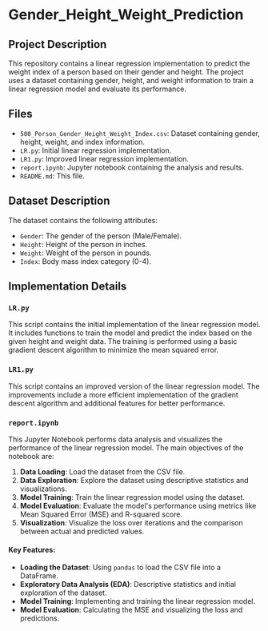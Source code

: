 ﻿# Gender_Height_Weight_Prediction
## Project Description
This repository contains a linear regression implementation to predict the weight index of a person based on their gender and height. The project uses a dataset containing gender, height, and weight information to train a linear regression model and evaluate its performance.

## Files
- `500_Person_Gender_Height_Weight_Index.csv`: Dataset containing gender, height, weight, and index information.
- `LR.py`: Initial linear regression implementation.
- `LR1.py`: Improved linear regression implementation.
- `report.ipynb`: Jupyter notebook containing the analysis and results.
- `README.md`: This file.

## Dataset Description
The dataset contains the following attributes:
- `Gender`: The gender of the person (Male/Female).
- `Height`: Height of the person in inches.
- `Weight`: Weight of the person in pounds.
- `Index`: Body mass index category (0-4).

## Implementation Details

### `LR.py`
This script contains the initial implementation of the linear regression model. It includes functions to train the model and predict the index based on the given height and weight data. The training is performed using a basic gradient descent algorithm to minimize the mean squared error.

### `LR1.py`
This script contains an improved version of the linear regression model. The improvements include a more efficient implementation of the gradient descent algorithm and additional features for better performance. 

### `report.ipynb`
This Jupyter Notebook performs data analysis and visualizes the performance of the linear regression model. The main objectives of the notebook are:
1. **Data Loading**: Load the dataset from the CSV file.
2. **Data Exploration**: Explore the dataset using descriptive statistics and visualizations.
3. **Model Training**: Train the linear regression model using the dataset.
4. **Model Evaluation**: Evaluate the model's performance using metrics like Mean Squared Error (MSE) and R-squared score.
5. **Visualization**: Visualize the loss over iterations and the comparison between actual and predicted values.

#### Key Features:
- **Loading the Dataset**: Using `pandas` to load the CSV file into a DataFrame.
- **Exploratory Data Analysis (EDA)**: Descriptive statistics and initial exploration of the dataset.
- **Model Training**: Implementing and training the linear regression model.
- **Model Evaluation**: Calculating the MSE and visualizing the loss and predictions.

